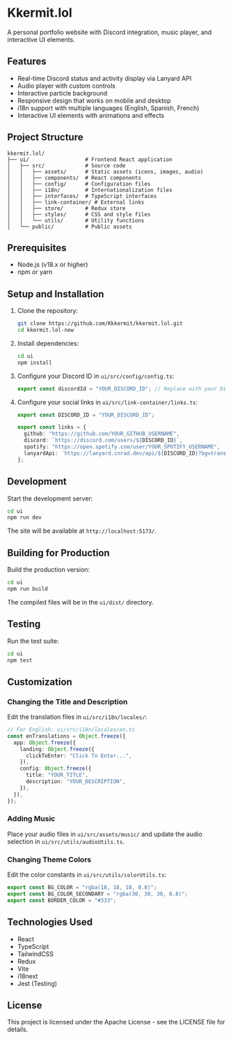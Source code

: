 # Kkermit.lol

A personal portfolio website with Discord integration, music player, and interactive UI elements.

## Features

- Real-time Discord status and activity display via Lanyard API
- Audio player with custom controls
- Interactive particle background
- Responsive design that works on mobile and desktop
- i18n support with multiple languages (English, Spanish, French)
- Interactive UI elements with animations and effects

## Project Structure

```
kkermit.lol/
├── ui/                  # Frontend React application
│   ├── src/             # Source code
│   │   ├── assets/      # Static assets (icons, images, audio)
│   │   ├── components/  # React components
│   │   ├── config/      # Configuration files
│   │   ├── i18n/        # Internationalization files
│   │   ├── interfaces/  # TypeScript interfaces
│   │   ├── link-container/ # External links
│   │   ├── store/       # Redux store
│   │   ├── styles/      # CSS and style files
│   │   └── utils/       # Utility functions
│   └── public/          # Public assets
```

## Prerequisites

- Node.js (v18.x or higher)
- npm or yarn

## Setup and Installation

1. Clone the repository:

   ```bash
   git clone https://github.com/Kkkermit/kkermit.lol.git
   cd kkermit.lol-new
   ```

2. Install dependencies:

   ```bash
   cd ui
   npm install
   ```

3. Configure your Discord ID in `ui/src/config/config.ts`:

   ```typescript
   export const discordId = "YOUR_DISCORD_ID"; // Replace with your Discord user ID
   ```

4. Configure your social links in `ui/src/link-container/links.ts`:

   ```typescript
   export const DISCORD_ID = "YOUR_DISCORD_ID";

   export const links = {
     github: "https://github.com/YOUR_GITHUB_USERNAME",
     discord: `https://discord.com/users/${DISCORD_ID}`,
     spotify: "https://open.spotify.com/user/YOUR_SPOTIFY_USERNAME",
     lanyardApi: `https://lanyard.cnrad.dev/api/${DISCORD_ID}?bg=transparent`,
   };
   ```

## Development

Start the development server:

```bash
cd ui
npm run dev
```

The site will be available at `http://localhost:5173/`.

## Building for Production

Build the production version:

```bash
cd ui
npm run build
```

The compiled files will be in the `ui/dist/` directory.

## Testing

Run the test suite:

```bash
cd ui
npm test
```

## Customization

### Changing the Title and Description

Edit the translation files in `ui/src/i18n/locales/`:

```typescript
// For English: ui/src/i18n/locales/en.ts
const enTranslations = Object.freeze({
  app: Object.freeze({
    landing: Object.freeze({
      clickToEnter: "Click To Enter...",
    }),
    config: Object.freeze({
      title: "YOUR_TITLE",
      description: "YOUR_DESCRIPTION",
    }),
  }),
});
```

### Adding Music

Place your audio files in `ui/src/assets/music/` and update the audio selection in `ui/src/utils/audioUtils.ts`.

### Changing Theme Colors

Edit the color constants in `ui/src/utils/colorUtils.ts`:

```typescript
export const BG_COLOR = "rgba(18, 18, 18, 0.8)";
export const BG_COLOR_SECONDARY = "rgba(30, 30, 30, 0.8)";
export const BORDER_COLOR = "#333";
```

## Technologies Used

- React
- TypeScript
- TailwindCSS
- Redux
- Vite
- i18next
- Jest (Testing)

## License

This project is licensed under the Apache License - see the LICENSE file for details.
